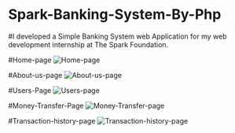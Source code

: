 # Spark-Banking-System-By-Php

#I developed a Simple Banking System web Application for my web development internship at The Spark Foundation.

#Home-page
![Home-page](https://github.com/Ayush-Gupta5/Spark-Banking-System-By-Php/assets/143918681/a0518494-00fc-448a-b9a8-18efa5dc4757)


#About-us-page
![About-us-page](https://github.com/Ayush-Gupta5/Spark-Banking-System-By-Php/assets/143918681/05123b1f-4315-4870-aea3-602d45a506d3)


#Users-Page
![Users-page](https://github.com/Ayush-Gupta5/Spark-Banking-System-By-Php/assets/143918681/50c17969-947d-44aa-928e-e884bd569fd5)


#Money-Transfer-Page
![Money-Transfer-page](https://github.com/Ayush-Gupta5/Spark-Banking-System-By-Php/assets/143918681/c3f687d9-7d50-470a-b4d6-712cbbe53562)


#Transaction-history-page
![Transaction-history-page](https://github.com/Ayush-Gupta5/Spark-Banking-System-By-Php/assets/143918681/6c6c18cb-7e25-407b-b149-1fbd1b99bd30)




